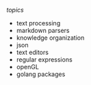 *topics*
 - text processing
 - markdown parsers
 - knowledge organization
 - json
 - text editors
 - regular expressions
 - openGL
 - golang packages
